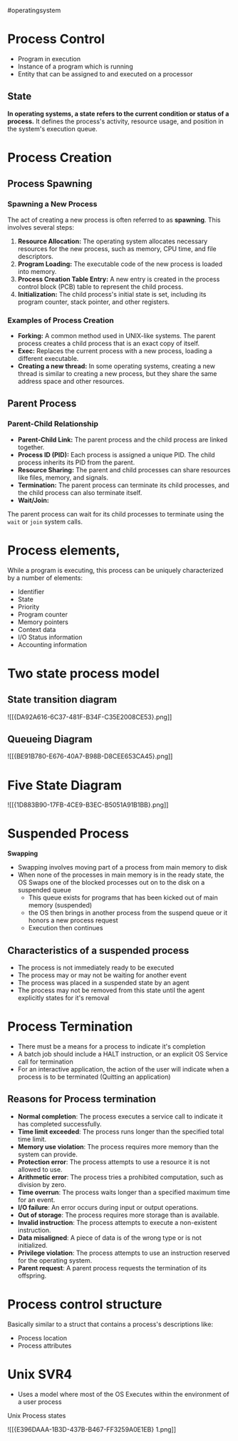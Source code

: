 #operatingsystem 

# Process Control

- Program in execution
- Instance of a program which is running
- Entity that can be assigned to and executed on a processor
## State

**In operating systems, a state refers to the current condition or status of a process.** It defines the process's activity, resource usage, and position in the system's execution queue.

# Process Creation

## Process Spawning

### Spawning a New Process

The act of creating a new process is often referred to as **spawning**. This involves several steps:

1. **Resource Allocation:** The operating system allocates necessary resources for the new process, such as memory, CPU time, and file descriptors.
2. **Program Loading:** The executable code of the new process is loaded into memory.
3. **Process Creation Table Entry:** A new entry is created in the process control block (PCB) table to represent the child process.
4. **Initialization:** The child process's initial state is set, including its program counter, stack pointer, and other registers.

### Examples of Process Creation

- **Forking:** A common method used in UNIX-like systems. The parent process creates a child process that is an exact copy of itself.
- **Exec:** Replaces the current process with a new process, loading a different executable.
- **Creating a new thread:** In some operating systems, creating a new thread is similar to creating a new process, but they share the same address space and other resources.

## Parent Process

### Parent-Child Relationship

- **Parent-Child Link:** The parent process and the child process are linked together.
- **Process ID (PID):** Each process is assigned a unique PID. The child process inherits its PID from the parent.
- **Resource Sharing:** The parent and child processes can share resources like files, memory, and signals.
- **Termination:** The parent process can terminate its child processes, and the child process can also terminate itself.
- **Wait/Join:**

The parent process can wait for its child processes to terminate using the `wait` or `join` system calls.

# Process elements,

While a program is executing, this process can be uniquely characterized by a number of elements:
- Identifier
- State
- Priority
- Program counter
- Memory pointers
- Context data
- I/O Status information
- Accounting information


# Two state process model

## State transition diagram

![[{DA92A616-6C37-481F-B34F-C35E2008CE53}.png]]

## Queueing Diagram

![[{BE91B780-E676-40A7-B98B-D8CEE653CA45}.png]]

# Five State Diagram

![[{1D883B90-17FB-4CE9-B3EC-B5051A91B1BB}.png]]



# Suspended Process

**Swapping**
- Swapping involves moving part of a process from main memory to disk
- When none of the processes in main memory is in the ready state, the OS Swaps one of the blocked processes out on to the disk on a suspended queue
	- This queue exists for programs that has been kicked out of main memory (suspended)
	- the OS then brings in another process from the suspend queue or it honors a new process request
	- Execution then continues


## Characteristics of a suspended process

- The process is not immediately ready to be executed
- The process may or may not be waiting for another event
- The process was placed in a suspended state by an agent
- The process may not be removed from this state until the agent explicitly states for it's removal



# Process Termination

- There must be a means for a process to indicate it's completion
- A batch job should include a HALT instruction, or an explicit OS Service call for termination
- For an interactive application, the action of the user will indicate when a process is to be terminated (Quitting an application)

## Reasons for Process termination

- **Normal completion**: The process executes a service call to indicate it has completed successfully.
- **Time limit exceeded**: The process runs longer than the specified total time limit.
- **Memory use violation**: The process requires more memory than the system can provide.
- **Protection error**: The process attempts to use a resource it is not allowed to use.
- **Arithmetic error**: The process tries a prohibited computation, such as division by zero.
- **Time overrun**: The process waits longer than a specified maximum time for an event.
- **I/O failure**: An error occurs during input or output operations.
- **Out of storage**: The process requires more storage than is available.
- **Invalid instruction**: The process attempts to execute a non-existent instruction.
- **Data misaligned**: A piece of data is of the wrong type or is not initialized.
- **Privilege violation**: The process attempts to use an instruction reserved for the operating system.
- **Parent request**: A parent process requests the termination of its offspring.



# Process control structure

Basically similar to a struct that contains a process's descriptions like:
- Process location
- Process attributes




# Unix SVR4

- Uses a model where most of the OS Executes within the environment of a user process

Unix Process states

![[{E396DAAA-1B3D-437B-B467-FF3259A0E1EB} 1.png]]


